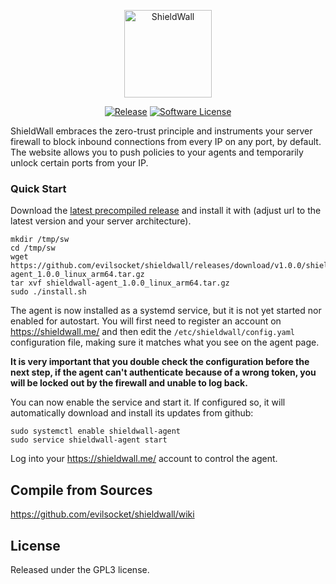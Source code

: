 <p align="center">
  <img alt="ShieldWall" src="https://shieldwall.me/logo.png" height="140" />
  <p align="center">
    <a href="https://github.com/evilsocket/shieldwall/releases/latest"><img alt="Release" src="https://img.shields.io/github/release/evilsocket/shieldwall.svg?style=flat-square"></a>
    <a href="https://github.com/evilsocket/shieldwall/blob/master/LICENSE.md"><img alt="Software License" src="https://img.shields.io/badge/license-GPL3-brightgreen.svg?style=flat-square"></a>
  </p>
</p>

ShieldWall embraces the zero-trust principle and instruments your server firewall to block inbound connections from every IP on any port, by default. The website allows you to push policies to your agents and temporarily unlock certain ports from your IP.

### Quick Start

Download the [latest precompiled release](https://github.com/evilsocket/shieldwall/releases/latest) and install it 
with (adjust url to the latest version and your server architecture).

    mkdir /tmp/sw
    cd /tmp/sw
    wget https://github.com/evilsocket/shieldwall/releases/download/v1.0.0/shieldwall-agent_1.0.0_linux_arm64.tar.gz
    tar xvf shieldwall-agent_1.0.0_linux_arm64.tar.gz
    sudo ./install.sh

The agent is now installed as a systemd service, but it is not yet started nor enabled for autostart. You will first 
need to register an account on https://shieldwall.me/ and then edit the `/etc/shieldwall/config.yaml` configuration 
file, making sure it matches what you see on the agent page.

**It is very important that you double check the configuration before the next step, if the agent can't authenticate 
because of a wrong token, you will be locked out by the firewall and unable to log back.** 

You can now enable the service and start it. If configured so, it will automatically download and install its updates 
from github:

    sudo systemctl enable shieldwall-agent
    sudo service shieldwall-agent start    

Log into your https://shieldwall.me/ account to control the agent.

## Compile from Sources

https://github.com/evilsocket/shieldwall/wiki

## License

Released under the GPL3 license.